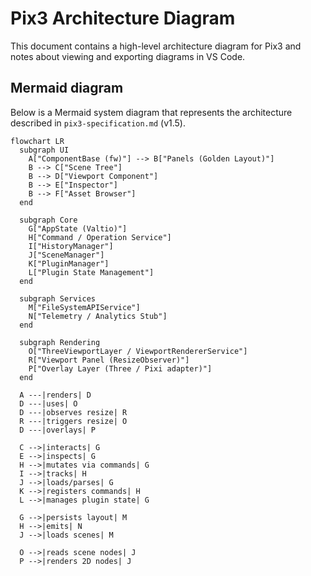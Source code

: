 # Pix3 Architecture Diagram

This document contains a high-level architecture diagram for Pix3 and notes about viewing and exporting diagrams in VS Code.

## Mermaid diagram

Below is a Mermaid system diagram that represents the architecture described in `pix3-specification.md` (v1.5).

```mermaid
flowchart LR
  subgraph UI
    A["ComponentBase (fw)"] --> B["Panels (Golden Layout)"]
    B --> C["Scene Tree"]
    B --> D["Viewport Component"]
    B --> E["Inspector"]
    B --> F["Asset Browser"]
  end

  subgraph Core
    G["AppState (Valtio)"]
    H["Command / Operation Service"]
    I["HistoryManager"]
    J["SceneManager"]
    K["PluginManager"]
    L["Plugin State Management"]
  end

  subgraph Services
    M["FileSystemAPIService"]
    N["Telemetry / Analytics Stub"]
  end

  subgraph Rendering
    O["ThreeViewportLayer / ViewportRendererService"]
    R["Viewport Panel (ResizeObserver)"]
    P["Overlay Layer (Three / Pixi adapter)"]
  end

  A ---|renders| D
  D ---|uses| O
  D ---|observes resize| R
  R ---|triggers resize| O
  D ---|overlays| P

  C -->|interacts| G
  E -->|inspects| G
  H -->|mutates via commands| G
  I -->|tracks| H
  J -->|loads/parses| G
  K -->|registers commands| H
  L -->|manages plugin state| G

  G -->|persists layout| M
  H -->|emits| N
  J -->|loads scenes| M

  O -->|reads scene nodes| J
  P -->|renders 2D nodes| J
```